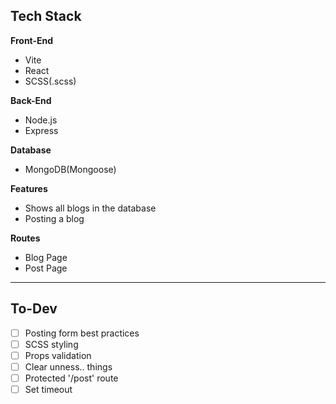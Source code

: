 ## Tech Stack

**Front-End**
- Vite
- React
- SCSS(.scss)

**Back-End**
- Node.js
- Express

**Database**
- MongoDB(Mongoose)

**Features**
- Shows all blogs in the database
- Posting a blog

**Routes**
- Blog Page
- Post Page
---
## To-Dev
- [ ] Posting form best practices
- [ ] SCSS styling
- [ ] Props validation
- [ ] Clear unness.. things
- [ ] Protected '/post' route
- [ ] Set timeout